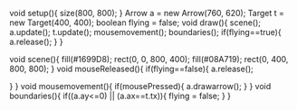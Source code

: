 void setup(){
  size(800, 800);
}
Arrow a = new Arrow(760, 620);
Target t = new Target(400, 400);
boolean flying = false;
void draw(){
  scene();
  a.update();
  t.update();
  mousemovement();
  boundaries();
  if(flying==true){
    a.release();
  }
}

void scene(){
  fill(#1699D8);
  rect(0, 0, 800, 400);
  fill(#08A719);
  rect(0, 400, 800, 800);
}
void mouseReleased(){
  if(flying==false){
    a.release();
    
  }
}
void mousemovement(){
  if(mousePressed){
    a.drawarrow();
  }
}
void boundaries(){
  if((a.ay<=0) || (a.ax==t.tx)){
    flying = false;
  }
}

  
